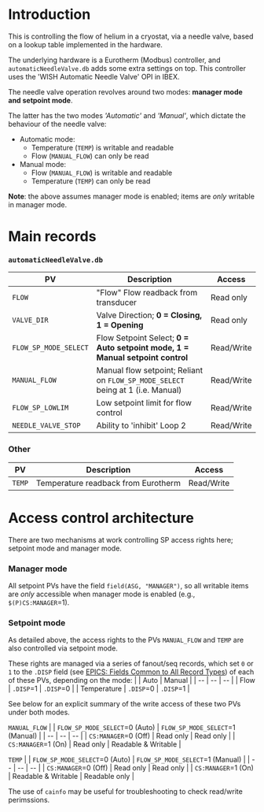 # Introduction

This is controlling the flow of helium in a cryostat, via a needle valve, based on a lookup table implemented in the hardware. 

The underlying hardware is a Eurotherm (Modbus) controller, and `automaticNeedleValve.db` adds some extra settings on top. 
This controller uses the 'WISH Automatic Needle Valve' OPI in IBEX.

The needle valve operation revolves around two modes: **manager mode and setpoint mode**. 

The latter has the two modes _'Automatic'_ and _'Manual'_, which dictate the behaviour of the needle valve:
* Automatic mode: 
  * Temperature (`TEMP`) is writable and readable
  * Flow (`MANUAL_FLOW`) can only be read
* Manual mode:
  * Flow (`MANUAL_FLOW`) is writable and readable
  * Temperature (`TEMP`) can only be read

**Note**: the above assumes manager mode is enabled; items are _only_ writable in manager mode. 

# Main records
### `automaticNeedleValve.db`
| PV | Description | Access |
| -- | -- | -- | 
| `FLOW`| "Flow" Flow readback from transducer | Read only | |
| `VALVE_DIR` | Valve Direction; **0 = Closing, 1 = Opening** | Read only | |
| `FLOW_SP_MODE_SELECT` | Flow Setpoint Select; **0 = Auto setpoint mode, 1 = Manual setpoint control** | Read/Write | |
| `MANUAL_FLOW` | Manual flow setpoint; Reliant on `FLOW_SP_MODE_SELECT` being at 1 (i.e. Manual) | Read/Write | |
| `FLOW_SP_LOWLIM` | Low setpoint limit for flow control | Read/Write | |
| `NEEDLE_VALVE_STOP` | Ability to 'inhibit' Loop 2 | Read/Write ||

### Other
| PV | Description | Access |
| -- | -- | -- | 
| `TEMP`| Temperature readback from Eurotherm | Read/Write | |

# Access control architecture
There are two mechanisms at work controlling SP access rights here; setpoint mode and manager mode.

### Manager mode
All setpoint PVs have the field `field(ASG, "MANAGER")`, so all writable items are _only_ accessible when manager mode is enabled (e.g., `$(P)CS:MANAGER`=1).

### Setpoint mode
As detailed above, the access rights to the PVs `MANUAL_FLOW` and `TEMP` are also controlled via setpoint mode.

These rights are managed via a series of fanout/seq records, which set `0` or `1` to the `.DISP` field (see [EPICS: Fields Common to All Record Types](https://epics.anl.gov/base/R7-0/6-docs/dbCommonRecord.html)) of each of these PVs, depending on the mode:
|  | Auto | Manual |
| -- | -- | -- | 
| Flow | `.DISP`=1 | `.DISP`=0 |
| Temperature | `.DISP`=0 | `.DISP`=1 |

See below for an explicit summary of the write access of these two PVs under both modes.

`MANUAL_FLOW`
|  | `FLOW_SP_MODE_SELECT`=0 (Auto) | `FLOW_SP_MODE_SELECT`=1 (Manual) |
| -- | -- | -- | 
| `CS:MANAGER`=0 (Off) | Read only | Read only |
| `CS:MANAGER`=1 (On) | Read only | Readable & Writable |

`TEMP`
|  | `FLOW_SP_MODE_SELECT`=0 (Auto) | `FLOW_SP_MODE_SELECT`=1 (Manual) |
| -- | -- | -- | 
| `CS:MANAGER`=0 (Off) | Read only | Read only |
| `CS:MANAGER`=1 (On) | Readable & Writable | Readable only |

The use of `cainfo` may be useful for troubleshooting to check read/write perimssions.

